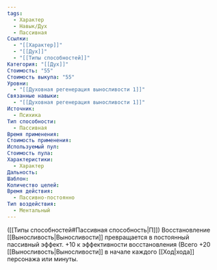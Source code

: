 ```yaml
---
tags:
  - Характер
  - Навык/Дух
  - Пассивная
Ссылки:
  - "[[Характер]]"
  - "[[Дух]]"
  - "[[Типы способностей]]"
Категория: "[[Дух]]"
Стоимость: "55"
Стоимость выкупа: "55"
Уровни:
  - "[[Духовная регенерация выносливости 1]]"
Связанные навыки:
  - "[[Духовная регенерация выносливости 1]]"
Источник:
  - Психика
Тип способности:
  - Пассивная
Время применения: 
Стоимость применения: 
Используемый пул: 
Стоимость пула: 
Характеристики:
  - Характер
Дальность: 
Шаблон: 
Количество целей: 
Время действия:
  - Пассивно-постоянно
Тип воздействия:
  - Ментальный
---
```

([[Типы способностей#Пассивная способность|П]]) Восстановление [[Выносливость|Выносливости]] превращается в постоянный пассивный эффект. +10 к эффективности восстановления (Всего +20 [[Выносливость|Выносливости]]  в начале каждого [[Ход|хода]] персонажа или минуты.